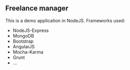 ## Freelance manager

This is a demo application in NodeJS.
Frameworks used:

- NodeJS-Express
- MongoDB
- Bootstrap
- AngularJS
- Mocha-Karma
- Grunt
- ...

